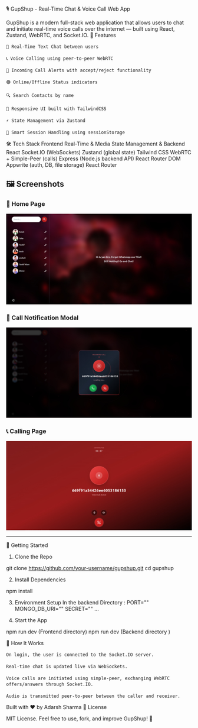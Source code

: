 🎙️ GupShup - Real-Time Chat & Voice Call Web App

GupShup is a modern full-stack web application that allows users to chat and initiate real-time voice calls over the internet — built using React, Zustand, WebRTC, and Socket.IO.
🚀 Features

    💬 Real-Time Text Chat between users

    📞 Voice Calling using peer-to-peer WebRTC

    🔔 Incoming Call Alerts with accept/reject functionality

    🟢 Online/Offline Status indicators

    🔍 Search Contacts by name

    📱 Responsive UI built with TailwindCSS

    ⚡ State Management via Zustand

    🧠 Smart Session Handling using sessionStorage

🛠️ Tech Stack
Frontend	Real-Time & Media	State Management & Backend
React	Socket.IO (WebSockets)	Zustand (global state)
Tailwind CSS	WebRTC + Simple-Peer (calls)	Express (Node.js backend API)
React Router DOM		Appwrite (auth, DB, file storage)
React Router		
## 🖼️ Screenshots

### 💬 Home Page
![Chat UI](./assets/Chat.jpeg)

### 🔔 Call Notification Modal
![Notification](./assets/Notification.jpeg)

### 📞 Calling Page
![Calling Page](./assets/Calling.jpeg)

---
	
	
🔧 Getting Started
1. Clone the Repo

git clone https://github.com/your-username/gupshup.git
cd gupshup

2. Install Dependencies

npm install

3. Environment Setup
In the backend Directory :
PORT=""  
MONGO_DB_URI=""
SECRET=""
...

4. Start the App

npm run dev (Frontend directory)
npm run dev (Backend directory )

🧪 How It Works

    On login, the user is connected to the Socket.IO server.

    Real-time chat is updated live via WebSockets.

    Voice calls are initiated using simple-peer, exchanging WebRTC offers/answers through Socket.IO.

    Audio is transmitted peer-to-peer between the caller and receiver.



Built with ❤️ by Adarsh Sharma
📃 License

MIT License. Feel free to use, fork, and improve GupShup! 🤝